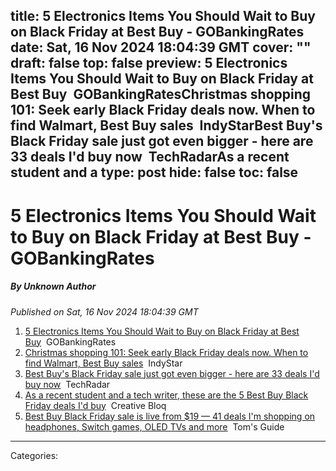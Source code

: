 title: 5 Electronics Items You Should Wait to Buy on Black Friday at Best Buy - GOBankingRates
date: Sat, 16 Nov 2024 18:04:39 GMT
cover: ""
draft: false
top: false
preview: 5 Electronics Items You Should Wait to Buy on Black Friday at Best Buy&nbsp;&nbsp;GOBankingRatesChristmas shopping 101: Seek early Black Friday deals now. When to find Walmart, Best Buy sales&nbsp;&nbsp;IndyStarBest Buy's Black Friday sale just got even bigger - here are 33 deals I'd buy now&nbsp;&nbsp;TechRadarAs a recent student and a
type: post
hide: false
toc: false
---

# 5 Electronics Items You Should Wait to Buy on Black Friday at Best Buy - GOBankingRates
##### By Unknown Author
_Published on Sat, 16 Nov 2024 18:04:39 GMT_

1.  [5 Electronics Items You Should Wait to Buy on Black Friday at Best Buy](https://news.google.com/rss/articles/CBMiowFBVV95cUxOcU5UUW5pVlRiQkdlMDAwLXBTRWJUaHNQeGlmT0xrcnV3bFFLS0JWUlg3eU5PYXVZNlV5V0VCWGZBR0xJUFdydWtOX2xfSEJHS3JPVC1uTFRGQWZxOTNMN0dZM1IxSDk0c1kzaG1FUmtDRnNQUXhYTFF3YmNxWWIzRzJNb0FtdXVMSWlKUkFTb1p6cndPYUhrS0U5d3dVNkJ2aDJR0gGoAUFVX3lxTE52MTFocnRLV3ZoeGRraXpXbi12aTJLSVEyMGJCYWlxZ2xPcDZPX2RNUTNHTU01V0U3b3hldFFJSXA4SUNQRnlRS2tMZ3FQdWllN1JLZVM0RzNlMmxndnlHUmFiZmlMd1VrQkk0ampoVGVpSGx2RmpiRHJLZml4c0diNXZKQ2cwWS05VDdaZ3hlblNpOUpIS2Q1cG9xWWdyZTNFTHpOYkUzOA?oc=5)  GOBankingRates
2.  [Christmas shopping 101: Seek early Black Friday deals now. When to find Walmart, Best Buy sales](https://news.google.com/rss/articles/CBMi7AFBVV95cUxNSFUyUVpFWXFGZ2g2ZXZTV0Q4WExJbGFrSVR0ZFRhb2NXT2xnT2Qzc0JyS1IwX3RxejZTSVV0MmFEWkFoZ3BINU1KYkxFVkdnOXBMZlFZa0xYMk1ad19MM1pDUkZJMmFBYkptWmpIZlA3T2ZGd2VZaVRBakIzTDNpODBOT1o2cTRKX0RSc2JOTVE0aEFJRXVGNUtZMU5hZF9jVFRlemo0TlF0M3Jrd2gtZVRUUHNncVd6anBOSkRRdjhueDk4NTZHWFZMVUV3VlVNa2ROMDhKZTJxdlBaM2ZLTV9melZjOWJJYUhRTg?oc=5)  IndyStar
3.  [Best Buy's Black Friday sale just got even bigger - here are 33 deals I'd buy now](https://news.google.com/rss/articles/CBMiugFBVV95cUxPay1PUDRzWTZ1TTI0N2VhSkZYTWk3MHBkaFE0V3NwVUZZdDNjSFVPYnBtWkVNTTRnQUpJZ3ZjNTBqbUZiXy1jaVpBRTVfR003R1FMRUloNmVURm1aQ0lBVTU1SDA2TDNRU0dOZW9oTVVFRTY4Z3d0blcwTFUzYnhpZ2diY3pXM2NLMFFkcmpJRjcwdmtVaVpNR0pJN1hzT0N0RFlCeFZMZFUxVXlpSW5KX29Kd2pKaWs3Tnc?oc=5)  TechRadar
4.  [As a recent student and a tech writer, these are the 5 Best Buy Black Friday deals I'd buy](https://news.google.com/rss/articles/CBMivwFBVV95cUxNRVo5ZEZJbGVIVjBfZnBYUlVPbERBeExoOWRFMC02b0FxZW93allMNTJ6RXFnOGpKNWJSMHNocmI5QXJWam9CaHI0MWxFY3ZwM3d5VlBXajktQW5TbVgxb25DOEdEMHNyQ2xROFBWdENVa1UtRl94SmY0cFpITXZyaVpocmxwTmZVYUlaLUJjQ0xtYmNYb3VJUzVjTWFaOTFjOGE2U09OSmtSTUNXX2RVeTRZYVhrYTBPb3Jtd1lXMA?oc=5)  Creative Bloq
5.  [Best Buy Black Friday sale is live from $19 — 41 deals I'm shopping on headphones, Switch games, OLED TVs and more](https://news.google.com/rss/articles/CBMi5AFBVV95cUxOTU0xeXhGcmVWUG5sUVNsUmh0QXZyMGF2N2FGR29Pam9YSWxidGlpTTg1Ul8zMi1pX1RBYXNPXzgyaHM5T0tnNEVRd2VhWlkwa0ZZVnd1M2lWNk9YTFctWVo2Y1hMenhTVUZlemJhOUF0eFpteTBkUi1rRlY2X0plaTNBNnYwVzNzZzFoYl9GWlRFZ0lfYnVBYmthQkhWYm9uaDI3YVRQZ2NuQWpxSHc3WHdqTDZycWFDVU5sbFJYSTJvX2lZaWZpT2hnVURBOEdyeG5laTBUc1E0WjdqU0NSMEJWR1c?oc=5)  Tom's Guide

---
Categories: 
